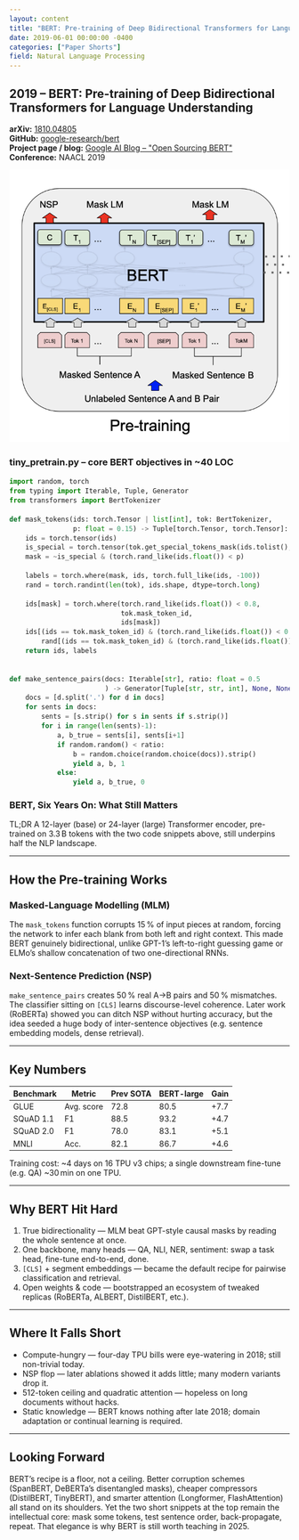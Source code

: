 ```yaml
---
layout: content
title: "BERT: Pre-training of Deep Bidirectional Transformers for Language Understanding"
date: 2019-06-01 00:00:00 -0400
categories: ["Paper Shorts"]
field: Natural Language Processing
---
```

## 2019 – BERT: Pre-training of Deep Bidirectional Transformers for Language Understanding

**arXiv:** [1810.04805](https://arxiv.org/abs/1810.04805)  
**GitHub:** [google-research/bert](https://github.com/google-research/bert)  
**Project page / blog:** [Google AI Blog – "Open Sourcing BERT"](https://ai.googleblog.com/2018/11/open-sourcing-bert-state-of-art-pre.html)  
**Conference:** NAACL 2019

![BERT Model](/assets/images/bert.png)

### tiny_pretrain.py – core BERT objectives in ~40 LOC
```python
import random, torch
from typing import Iterable, Tuple, Generator
from transformers import BertTokenizer

def mask_tokens(ids: torch.Tensor | list[int], tok: BertTokenizer,
                p: float = 0.15) -> Tuple[torch.Tensor, torch.Tensor]:
    ids = torch.tensor(ids)
    is_special = torch.tensor(tok.get_special_tokens_mask(ids.tolist(), True)).bool()
    mask = ~is_special & (torch.rand_like(ids.float()) < p)

    labels = torch.where(mask, ids, torch.full_like(ids, -100))
    rand = torch.randint(len(tok), ids.shape, dtype=torch.long)

    ids[mask] = torch.where(torch.rand_like(ids.float()) < 0.8,
                            tok.mask_token_id,
                            ids[mask])
    ids[(ids == tok.mask_token_id) & (torch.rand_like(ids.float()) < 0.125)] = \
        rand[(ids == tok.mask_token_id) & (torch.rand_like(ids.float()) < 0.125)]
    return ids, labels


def make_sentence_pairs(docs: Iterable[str], ratio: float = 0.5
                        ) -> Generator[Tuple[str, str, int], None, None]:
    docs = [d.split('.') for d in docs]
    for sents in docs:
        sents = [s.strip() for s in sents if s.strip()]
        for i in range(len(sents)-1):
            a, b_true = sents[i], sents[i+1]
            if random.random() < ratio:
                b = random.choice(random.choice(docs)).strip()
                yield a, b, 1
            else:
                yield a, b_true, 0
```

### BERT, Six Years On: What Still Matters

TL;DR A 12-layer (base) or 24-layer (large) Transformer encoder, pre-trained on 3.3 B tokens with the two code snippets above, still underpins half the NLP landscape.

---

## How the Pre-training Works

### Masked-Language Modelling (MLM)

The `mask_tokens` function corrupts 15 % of input pieces at random, forcing the network to infer each blank from both left and right context. This made BERT genuinely bidirectional, unlike GPT-1’s left-to-right guessing game or ELMo’s shallow concatenation of two one-directional RNNs.

### Next-Sentence Prediction (NSP)

`make_sentence_pairs` creates 50 % real A→B pairs and 50 % mismatches. The classifier sitting on `[CLS]` learns discourse-level coherence. Later work (RoBERTa) showed you can ditch NSP without hurting accuracy, but the idea seeded a huge body of inter-sentence objectives (e.g. sentence embedding models, dense retrieval).

---

## Key Numbers

| Benchmark | Metric | Prev SOTA | BERT-large | Gain |
| --------- | ------ | --------- | ---------- | ---- |
| GLUE | Avg. score | 72.8 | 80.5 | +7.7 |
| SQuAD 1.1 | F1 | 88.5 | 93.2 | +4.7 |
| SQuAD 2.0 | F1 | 78.0 | 83.1 | +5.1 |
| MNLI | Acc. | 82.1 | 86.7 | +4.6 |

Training cost: ~4 days on 16 TPU v3 chips; a single downstream fine-tune (e.g. QA) ~30 min on one TPU.

---

## Why BERT Hit Hard
1. True bidirectionality — MLM beat GPT-style causal masks by reading the whole sentence at once.
2. One backbone, many heads — QA, NLI, NER, sentiment: swap a task head, fine-tune end-to-end, done.
3. `[CLS]` + segment embeddings — became the default recipe for pairwise classification and retrieval.
4. Open weights & code — bootstrapped an ecosystem of tweaked replicas (RoBERTa, ALBERT, DistilBERT, etc.).

---

## Where It Falls Short
- Compute-hungry — four-day TPU bills were eye-watering in 2018; still non-trivial today.
- NSP flop — later ablations showed it adds little; many modern variants drop it.
- 512-token ceiling and quadratic attention — hopeless on long documents without hacks.
- Static knowledge — BERT knows nothing after late 2018; domain adaptation or continual learning is required.

---

## Looking Forward

BERT’s recipe is a floor, not a ceiling. Better corruption schemes (SpanBERT, DeBERTa’s disentangled masks), cheaper compressors (DistilBERT, TinyBERT), and smarter attention (Longformer, FlashAttention) all stand on its shoulders. Yet the two short snippets at the top remain the intellectual core: mask some tokens, test sentence order, back-propagate, repeat. That elegance is why BERT is still worth teaching in 2025.

